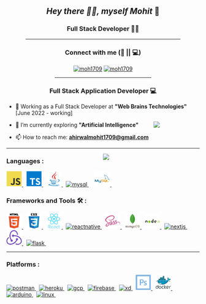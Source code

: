 <h2 align="center"><i>Hey there 🙋‍♂️, myself Mohit</i> 🤝</h2> 
<h3 align="center">Full Stack Developer 👨‍💻</h3>

<div align="center" > <hr width="80%" /> </div>

<h3 align="center">Connect with me (📲 || 💻)</h3>
<p align="center">
<a href="https://www.linkedin.com/in/mohit-ahirwal-2a3418216/" target="blank"><img align="center" src="https://raw.githubusercontent.com/rahuldkjain/github-profile-readme-generator/master/src/images/icons/Social/linked-in-alt.svg" alt="moh1709" height="30" width="40" /></a>
<a href="https://leetcode.com/mohitAhirwal/" target="blank"><img align="center" src="https://raw.githubusercontent.com/rahuldkjain/github-profile-readme-generator/master/src/images/icons/Social/leet-code.svg" alt="moh1709" height="30" width="40" /></a>
</p>

<div align="center" > <hr width="50%" /> </div>
<h3 align="center">Full Stack Application Developer 💻</h3>

- 💼 Working as a Full Stack Developer at **"Web Brains Technologies"** &nbsp;&nbsp; [June 2022 - working] 

- 🌱 I’m currently exploring **"Artificial Intelligence"** <img src="https://user-images.githubusercontent.com/52352285/96442452-c64f2700-1228-11eb-8c92-35a64d4cef32.gif" width="120" align="right">

- 📫 How to reach me: **ahirwalmohit1709@gmail.com**

<hr/>
  <img align="right"  width="50%" src="https://perfectwebservices.com/wp-content/uploads/2019/10/responsive-gif.gif" />
  
  <h3 align="left">Languages :</h3>   
  <a href="https://developer.mozilla.org/en-US/docs/Web/JavaScript" target="_blank"> <img src="https://raw.githubusercontent.com/devicons/devicon/master/icons/javascript/javascript-original.svg" alt="javascript" width="40" height="40"/> </a>  &nbsp;     
 <a href="https://www.typescriptlang.org/" target="_blank" rel="noreferrer"> <img src="https://raw.githubusercontent.com/devicons/devicon/master/icons/typescript/typescript-original.svg" alt="typescript" width="40" height="40"/> </a>&nbsp; 
 <a href="https://www.java.com" target="_blank" rel="noreferrer"> <img src="https://raw.githubusercontent.com/devicons/devicon/master/icons/java/java-original.svg" alt="java" width="40" height="40"/> </a> &nbsp; 
 <a href="https://www.python.org/" target="_blank" rel="noreferrer"> <img src="https://cdn.iconscout.com/icon/free/png-256/python-3628999-3030224.png?f=avif&w=128" alt="mysql" width="40" height="40"/> </a> &nbsp; 
&nbsp; 
 <a href="https://www.mysql.com/" target="_blank" rel="noreferrer"> <img src="https://raw.githubusercontent.com/devicons/devicon/master/icons/mysql/mysql-original-wordmark.svg" alt="mysql" width="40" height="40"/> </a> &nbsp; 
  
  
  <h3 align="left">Frameworks and Tools 🛠 :</h3>
  <a href="https://www.w3.org/html/" target="_blank"> <img src="https://raw.githubusercontent.com/devicons/devicon/master/icons/html5/html5-original-wordmark.svg" alt="html5" width="40" height="40"/> </a>&nbsp;     <a href="https://www.w3schools.com/css/" target="_blank"> <img src="https://raw.githubusercontent.com/devicons/devicon/master/icons/css3/css3-original-wordmark.svg" alt="css3" width="40" height="40"/> </a>   &nbsp; 
  <a href="https://reactjs.org/" target="_blank"> <img src="https://raw.githubusercontent.com/devicons/devicon/master/icons/react/react-original-wordmark.svg" alt="react" width="40" height="40"/> </a>   &nbsp;  
  <a href="https://reactnative.dev/" target="_blank"> <img src="https://reactnative.dev/img/header_logo.svg" alt="reactnative" width="40" height="40"/> </a>  &nbsp;
  <a href="https://sass-lang.com" target="_blank"> <img src="https://raw.githubusercontent.com/devicons/devicon/master/icons/sass/sass-original.svg" alt="sass" width="40" height="40"/> </a>  &nbsp;   <a href="https://www.mongodb.com/" target="_blank" rel="noreferrer"> <img src="https://raw.githubusercontent.com/devicons/devicon/master/icons/mongodb/mongodb-original-wordmark.svg" alt="mongodb" width="40" height="40"/> </a>  &nbsp; 
  <a href="https://nodejs.org" target="_blank"> <img src="https://raw.githubusercontent.com/devicons/devicon/master/icons/nodejs/nodejs-original-wordmark.svg" alt="nodejs" width="40" height="40"/> </a> &nbsp; 
  <a href="https://nextjs.org/docs" target="_blank" rel="noreferrer"> <img src="https://cdn.cdnlogo.com/logos/n/80/next-js.svg" alt="nextjs" width="40" height="40"/> </a> &nbsp; 
   <a href="https://redux.js.org" target="_blank" rel="noreferrer"> <img src="https://raw.githubusercontent.com/devicons/devicon/master/icons/redux/redux-original.svg" alt="redux" width="40" height="40"/> </a>  &nbsp;
   <a href="https://flask.palletsprojects.com/" target="_blank" rel="noreferrer"> <img src="https://spng.pngfind.com/pngs/s/62-626352_png-format-flask-python-logo-transparent-png.png" alt="flask" width="40" height="40"/> </a>  &nbsp;
  
  <hr/>
  <h3 align="left">Platforms :</h3>  
  <a href="https://postman.com" target="_blank"> <img src="https://www.vectorlogo.zone/logos/getpostman/getpostman-icon.svg" alt="postman" width="40" height="40"/> </a>  &nbsp;
  <a href="https://heroku.com" target="_blank" rel="noreferrer"> <img src="https://www.vectorlogo.zone/logos/heroku/heroku-icon.svg" alt="heroku" width="40" height="40"/> </a>&nbsp;
 <a href="https://cloud.google.com" target="_blank" rel="noreferrer"> <img src="https://www.vectorlogo.zone/logos/google_cloud/google_cloud-icon.svg" alt="gcp" width="40" height="40"/> </a>&nbsp;
  <a href="https://firebase.google.com/" target="_blank" rel="noreferrer"> <img src="https://www.vectorlogo.zone/logos/firebase/firebase-icon.svg" alt="firebase" width="40" height="40"/> </a>&nbsp;
   <a href="https://www.adobe.com/products/xd.html" target="_blank"> <img src="https://cdn.worldvectorlogo.com/logos/adobe-xd.svg" alt="xd" width="40" height="40"/> </a> &nbsp;
  <a href="https://www.photoshop.com/en" target="_blank"> <img src="https://raw.githubusercontent.com/devicons/devicon/master/icons/photoshop/photoshop-line.svg" alt="photoshop" width="40" height="40"/> </a>&nbsp;
 <a href="https://www.docker.com/" target="_blank" rel="noreferrer"> <img src="https://raw.githubusercontent.com/devicons/devicon/master/icons/docker/docker-original-wordmark.svg" alt="docker" width="40" height="40"/> </a>&nbsp;
     <a href="https://www.arduino.cc/" target="_blank" rel="noreferrer"> <img src="https://cdn.worldvectorlogo.com/logos/arduino-1.svg" alt="arduino" width="40" height="40"/> </a> &nbsp;
   <a href="https://shopify.dev/docs/api/admin-rest" target="_blank" rel="noreferrer"> <img src="https://cdn-icons-png.flaticon.com/512/536/536473.png" alt="linux" width="40" height="40"/> </a> &nbsp;
  </p> &nbsp;
